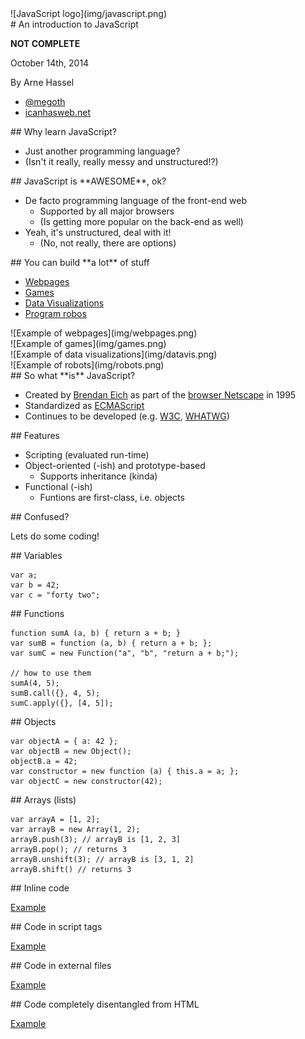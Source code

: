 
<section id="start">
![JavaScript logo](img/javascript.png)
</section>

<section id="intro">
# An introduction to JavaScript

**NOT COMPLETE**

October 14th, 2014

By Arne Hassel

* [\@megoth](http://twitter.com/megoth)
* [icanhasweb.net](http://icanhasweb.net)

</section>

<section id="why">
## Why learn JavaScript?

* Just another programming language?
* (Isn't it really, really messy and unstructured!?)

</section>

<section id="because">
## JavaScript is **AWESOME**, ok?

* De facto programming language of the front-end web
    * Supported by all major browsers
    * (Is getting more popular on the back-end as well)
* Yeah, it's unstructured, deal with it!
    * (No, not really, there are options)

</section>

<section>
<section id="applications">
## You can build **a lot** of stuff

* [Webpages](#webpages)
* [Games](#games)
* [Data Visualizations](#datavis)
* [Program robos](#robots)

</section>
<section id="webpages">
![Example of webpages](img/webpages.png)
</section>
<section id="games">
![Example of games](img/games.png)
</section>
<section id="datavis">
![Example of data visualizations](img/datavis.png)
</section>
<section id="robots">
![Example of robots](img/robots.png)
</section>
</section>

<section>
<section id="what-is-javascript">
## So what **is** JavaScript?

* Created by [Brendan Eich](https://brendaneich.com/) as part of the [browser Netscape](http://en.wikipedia.org/wiki/Netscape_(web_browser)) in 1995
* Standardized as [ECMAScript](http://www.ecmascript.org/)
* Continues to be developed (e.g. [W3C](http://www.w3.org/standards/webdesign/script), [WHATWG](http://www.whatwg.org/))

</section>
<section id="features">
## Features

* Scripting (evaluated run-time)
* Object-oriented (-ish) and prototype-based
    * Supports inheritance (kinda)
* Functional (-ish)
    * Funtions are first-class, i.e. objects

</section>
<section id="confused">
## Confused?

Lets do some coding!
</section>
</section>

<section id="variables">
## Variables

    var a;
    var b = 42;
    var c = "forty two";
</section>

<section id="functions">
## Functions

    function sumA (a, b) { return a + b; }
    var sumB = function (a, b) { return a + b; };
    var sumC = new Function("a", "b", "return a + b;");

    // how to use them
    sumA(4, 5);
    sumB.call({}, 4, 5);
    sumC.apply({}, [4, 5]);
</section>

<section id="objects">
## Objects

    var objectA = { a: 42 };
    var objectB = new Object();
    objectB.a = 42;
    var constructor = new function (a) { this.a = a; };
    var objectC = new constructor(42);
</section>

<section id="arrays">
## Arrays (lists)

    var arrayA = [1, 2];
    var arrayB = new Array(1, 2);
    arrayB.push(3); // arrayB is [1, 2, 3]
    arrayB.pop(); // returns 3
    arrayB.unshift(3); // arrayB is [3, 1, 2]
    arrayB.shift() // returns 3
</section>

<section id="inline">
## Inline code

[Example](examples/alert.html)
</section>

<section id="internal">
## Code in script tags

[Example](examples/confirm.html)
</section>

<section id="external">
## Code in external files

[Example](examples/prompt.html)
</section>

<section id="enhanced">
## Code completely disentangled from HTML

[Example](examples/time.html)
</section>
